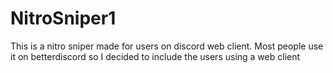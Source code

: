 # NitroSniper1
This is a nitro sniper made for users on discord web client. Most people use it on betterdiscord so I decided to include the users using a web client
